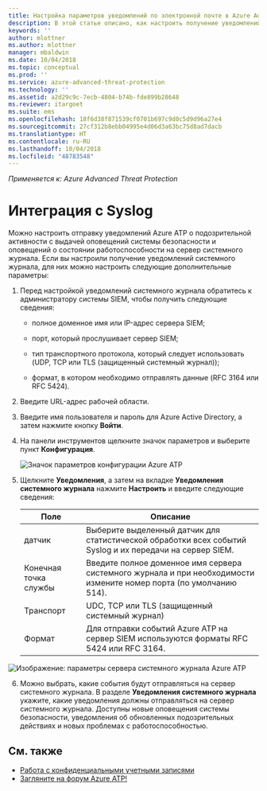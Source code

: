 ```yaml
---
title: Настройка параметров уведомлений по электронной почте в Azure Advanced Threat Protection | Документы Майкрософт
description: В этой статье описано, как настроить получение уведомлений Azure ATP о подозрительной активности (по электронной почте или с помощью пересылки событий Azure ATP)
keywords: ''
author: mlottner
ms.author: mlottner
manager: mbaldwin
ms.date: 10/04/2018
ms.topic: conceptual
ms.prod: ''
ms.service: azure-advanced-threat-protection
ms.technology: ''
ms.assetid: a2d29c9c-7ecb-4804-b74b-fde899b28648
ms.reviewer: itargoet
ms.suite: ems
ms.openlocfilehash: 18f6d38f871539cf0701b697c9d0c5d9d96a27e4
ms.sourcegitcommit: 27cf312b8ebb04995e4d06d3a63bc75d8ad7dacb
ms.translationtype: HT
ms.contentlocale: ru-RU
ms.lasthandoff: 10/04/2018
ms.locfileid: "48783548"
---
```

*Применяется к: Azure Advanced Threat Protection*



# <a name="integrate-with-syslog"></a>Интеграция с Syslog

Можно настроить отправку уведомлений Azure ATP о подозрительной активности с выдачей оповещений системы безопасности и оповещений о состоянии работоспособности на сервер системного журнала. Если вы настроили получение уведомлений системного журнала, для них можно настроить следующие дополнительные параметры:

1.  Перед настройкой уведомлений системного журнала обратитесь к администратору системы SIEM, чтобы получить следующие сведения:

    -   полное доменное имя или IP-адрес сервера SIEM;

    -   порт, который прослушивает сервер SIEM;

    -   тип транспортного протокола, который следует использовать (UDP, TCP или TLS (защищенный системный журнал));

    -   формат, в котором необходимо отправлять данные (RFC 3164 или RFC 5424).

2.  Введите URL-адрес рабочей области.

3.  Введите имя пользователя и пароль для Azure Active Directory, а затем нажмите кнопку **Войти**.

4.  На панели инструментов щелкните значок параметров и выберите пункт **Конфигурация**.

    ![Значок параметров конфигурации Azure ATP](media/ATP-config-menu.png)

5.  Щелкните **Уведомления**, а затем на вкладке **Уведомления системного журнала** нажмите **Настроить** и введите следующие сведения:

    |Поле|Описание|
    |---------|---------------|
    |датчик|Выберите выделенный датчик для статистической обработки всех событий Syslog и их передачи на сервер SIEM.|
    |Конечная точка службы|Введите полное доменное имя сервера системного журнала и при необходимости измените номер порта (по умолчанию 514).|
    |Транспорт|UDC, TCP или TLS (защищенный системный журнал)|
    |Формат|Для отправки событий Azure ATP на сервер SIEM используются форматы RFC 5424 или RFC 3164.|

 ![Изображение: параметры сервера системного журнала Azure ATP](media/atp-syslog.png)

6. Можно выбрать, какие события будут отправляться на сервер системного журнала. В разделе **Уведомления системного журнала** укажите, какие уведомления должны отправляться на сервер системного журнала. Доступны новые оповещения системы безопасности, уведомления об обновленных подозрительных действиях и новых проблемах с работоспособностью.


## <a name="see-also"></a>См. также

- [Работа с конфиденциальными учетными записями](sensitive-accounts.md)
- [Загляните на форум Azure ATP!](https://aka.ms/azureatpcommunity)